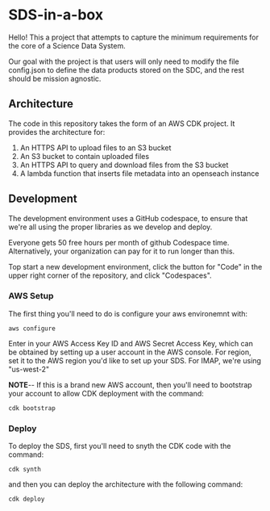 # SDS-in-a-box

Hello!  This a project that attempts to capture the minimum requirements for the core of a Science Data System.  

Our goal with the project is that users will only need to modify the file config.json to define the data products stored on the SDC, and the rest should be mission agnostic.  

## Architecture

The code in this repository takes the form of an AWS CDK project. It provides the architecture for:

1. An HTTPS API to upload files to an S3 bucket
2. An S3 bucket to contain uploaded files
3. An HTTPS API to query and download files from the S3 bucket
4. A lambda function that inserts file metadata into an openseach instance


## Development

The development environment uses a GitHub codespace, to ensure that we're all using the proper libraries as we develop and deploy.  

Everyone gets 50 free hours per month of github Codespace time.  Alternatively, your organization can pay for it to run longer than this.  

Top start a new development environment, click the button for "Code" in the upper right corner of the repository, and click "Codespaces".  

### AWS Setup
The first thing you'll need to do is configure your aws environemnt with:

```
aws configure
```

Enter in your AWS Access Key ID and AWS Secret Access Key, which can be obtained by setting up a user account in the AWS console. For region, set it to the AWS region you'd like to set up your SDS.  For IMAP, we're using "us-west-2"

**NOTE**-- If this is a brand new AWS account, then you'll need to bootstrap your account to allow CDK deployment with the command: 

```
cdk bootstrap
```

### Deploy

To deploy the SDS, first you'll need to snyth the CDK code with the command:

```
cdk synth
```

and then you can deploy the architecture with the following command:

```
cdk deploy
```



